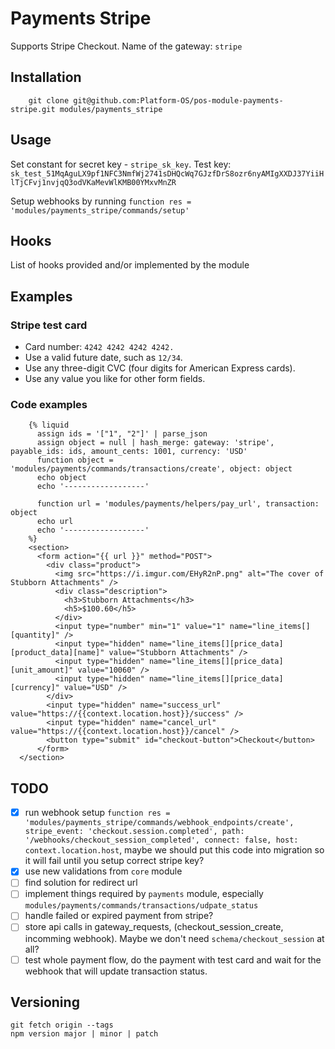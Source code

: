 # Payments Stripe

Supports Stripe Checkout. Name of the gateway: `stripe`

## Installation

        git clone git@github.com:Platform-OS/pos-module-payments-stripe.git modules/payments_stripe

## Usage

Set constant for secret key - `stripe_sk_key`. Test key: `sk_test_51MqAguLX9pf1NFC3NmfWj2741sDHQcWq7GJzfDrS8ozr6nyAMIgXXDJ37YiiHlTjCFvj1nvjqQ3odVKaMevWlKMB00YMxvMnZR`

Setup webhooks by running `function res = 'modules/payments_stripe/commands/setup'`

## Hooks

List of hooks provided and/or implemented by the module

## Examples

### Stripe test card

- Card number: `4242 4242 4242 4242.`
- Use a valid future date, such as `12/34`.
- Use any three-digit CVC (four digits for American Express cards).
- Use any value you like for other form fields.

### Code examples

        {% liquid
          assign ids = '["1", "2"]' | parse_json
          assign object = null | hash_merge: gateway: 'stripe', payable_ids: ids, amount_cents: 1001, currency: 'USD'
          function object = 'modules/payments/commands/transactions/create', object: object
          echo object
          echo '------------------'

          function url = 'modules/payments/helpers/pay_url', transaction: object
          echo url
          echo '------------------'
        %}
        <section>
          <form action="{{ url }}" method="POST">
            <div class="product">
              <img src="https://i.imgur.com/EHyR2nP.png" alt="The cover of Stubborn Attachments" />
              <div class="description">
                <h3>Stubborn Attachments</h3>
                <h5>$100.60</h5>
              </div>
              <input type="number" min="1" value="1" name="line_items[][quantity]" />
              <input type="hidden" name="line_items[][price_data][product_data][name]" value="Stubborn Attachments" />
              <input type="hidden" name="line_items[][price_data][unit_amount]" value="10060" />
              <input type="hidden" name="line_items[][price_data][currency]" value="USD" />
            </div>
            <input type="hidden" name="success_url" value="https://{{context.location.host}}/success" />
            <input type="hidden" name="cancel_url" value="https://{{context.location.host}}/cancel" />
            <button type="submit" id="checkout-button">Checkout</button>
          </form>
      </section>

## TODO

- [x] run webhook setup `function res = 'modules/payments_stripe/commands/webhook_endpoints/create', stripe_event: 'checkout.session.completed', path: '/webhooks/checkout_session_completed', connect: false, host: context.location.host`, maybe we should put this code into migration so it will fail until you setup correct stripe key?
- [x] use new validations from `core` module
- [ ] find solution for redirect url
- [ ] implement things required by `payments` module, especially `modules/payments/commands/transactions/udpate_status`
- [ ] handle failed or expired payment from stripe?
- [ ] store api calls in gateway_requests, (checkout_session_create, incomming webhook). Maybe we don't need `schema/checkout_session` at all?
- [ ] test whole payment flow, do the payment with test card and wait for the webhook that will update transaction status.

## Versioning

```
git fetch origin --tags
npm version major | minor | patch
```
